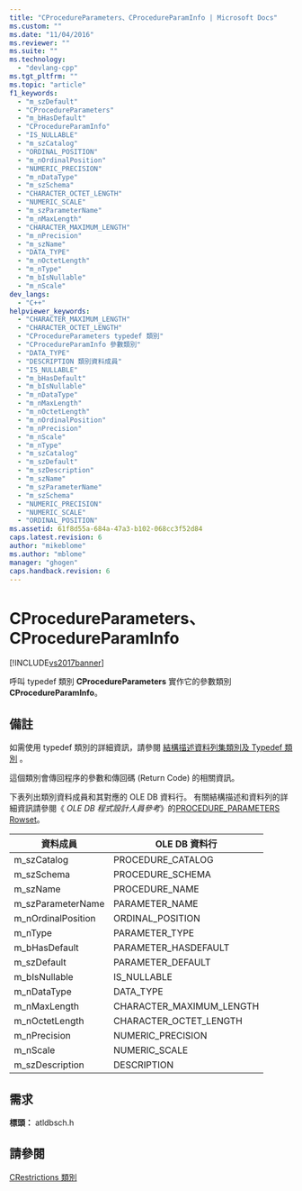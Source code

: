 ```yaml
---
title: "CProcedureParameters、CProcedureParamInfo | Microsoft Docs"
ms.custom: ""
ms.date: "11/04/2016"
ms.reviewer: ""
ms.suite: ""
ms.technology: 
  - "devlang-cpp"
ms.tgt_pltfrm: ""
ms.topic: "article"
f1_keywords: 
  - "m_szDefault"
  - "CProcedureParameters"
  - "m_bHasDefault"
  - "CProcedureParamInfo"
  - "IS_NULLABLE"
  - "m_szCatalog"
  - "ORDINAL_POSITION"
  - "m_nOrdinalPosition"
  - "NUMERIC_PRECISION"
  - "m_nDataType"
  - "m_szSchema"
  - "CHARACTER_OCTET_LENGTH"
  - "NUMERIC_SCALE"
  - "m_szParameterName"
  - "m_nMaxLength"
  - "CHARACTER_MAXIMUM_LENGTH"
  - "m_nPrecision"
  - "m_szName"
  - "DATA_TYPE"
  - "m_nOctetLength"
  - "m_nType"
  - "m_bIsNullable"
  - "m_nScale"
dev_langs: 
  - "C++"
helpviewer_keywords: 
  - "CHARACTER_MAXIMUM_LENGTH"
  - "CHARACTER_OCTET_LENGTH"
  - "CProcedureParameters typedef 類別"
  - "CProcedureParamInfo 參數類別"
  - "DATA_TYPE"
  - "DESCRIPTION 類別資料成員"
  - "IS_NULLABLE"
  - "m_bHasDefault"
  - "m_bIsNullable"
  - "m_nDataType"
  - "m_nMaxLength"
  - "m_nOctetLength"
  - "m_nOrdinalPosition"
  - "m_nPrecision"
  - "m_nScale"
  - "m_nType"
  - "m_szCatalog"
  - "m_szDefault"
  - "m_szDescription"
  - "m_szName"
  - "m_szParameterName"
  - "m_szSchema"
  - "NUMERIC_PRECISION"
  - "NUMERIC_SCALE"
  - "ORDINAL_POSITION"
ms.assetid: 61f8d55a-684a-47a3-b102-068cc3f52d84
caps.latest.revision: 6
author: "mikeblome"
ms.author: "mblome"
manager: "ghogen"
caps.handback.revision: 6
---
```

# CProcedureParameters、CProcedureParamInfo
[!INCLUDE[vs2017banner](../../assembler/inline/includes/vs2017banner.md)]

呼叫 typedef 類別 **CProcedureParameters** 實作它的參數類別 **CProcedureParamInfo**。  
  
## 備註  
 如需使用 typedef 類別的詳細資訊，請參閱 [結構描述資料列集類別及 Typedef 類別](../../data/oledb/schema-rowset-classes-and-typedef-classes.md) 。  
  
 這個類別會傳回程序的參數和傳回碼 \(Return Code\) 的相關資訊。  
  
 下表列出類別資料成員和其對應的 OLE DB 資料行。  有關結構描述和資料列的詳細資訊請參閱《 *OLE DB 程式設計人員參考*》的[PROCEDURE\_PARAMETERS Rowset](https://msdn.microsoft.com/en-us/library/ms713623.aspx)。  
  
|資料成員|OLE DB 資料行|  
|----------|----------------|  
|m\_szCatalog|PROCEDURE\_CATALOG|  
|m\_szSchema|PROCEDURE\_SCHEMA|  
|m\_szName|PROCEDURE\_NAME|  
|m\_szParameterName|PARAMETER\_NAME|  
|m\_nOrdinalPosition|ORDINAL\_POSITION|  
|m\_nType|PARAMETER\_TYPE|  
|m\_bHasDefault|PARAMETER\_HASDEFAULT|  
|m\_szDefault|PARAMETER\_DEFAULT|  
|m\_bIsNullable|IS\_NULLABLE|  
|m\_nDataType|DATA\_TYPE|  
|m\_nMaxLength|CHARACTER\_MAXIMUM\_LENGTH|  
|m\_nOctetLength|CHARACTER\_OCTET\_LENGTH|  
|m\_nPrecision|NUMERIC\_PRECISION|  
|m\_nScale|NUMERIC\_SCALE|  
|m\_szDescription|DESCRIPTION|  
  
## 需求  
 **標頭：** atldbsch.h  
  
## 請參閱  
 [CRestrictions 類別](../../data/oledb/crestrictions-class.md)